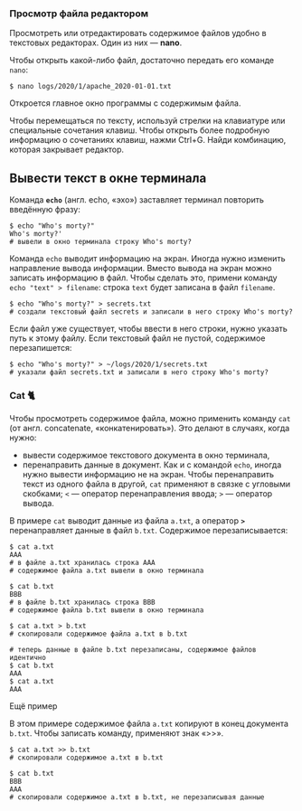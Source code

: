 ### Просмотр файла редактором

Просмотреть или отредактировать содержимое файлов удобно в текстовых редакторах. Один из них — **nano**.

Чтобы открыть какой-либо файл, достаточно передать его команде `nano`:



```
$ nano logs/2020/1/apache_2020-01-01.txt 
```

Откроется главное окно программы с содержимым файла.

Чтобы перемещаться по тексту, используй стрелки на клавиатуре или специальные сочетания клавиш. Чтобы открыть более подробную информацию о сочетаниях клавиш, нажми Ctrl+G. Найди комбинацию, которая закрывает редактор.

## **Вывести текст в окне терминала**

Команда **`echo`** (англ. echo, «эхо») заставляет терминал повторить введённую фразу:



```
$ echo "Who's morty?"
Who's morty?'
# вывели в окно терминала строку Who's morty? 
```

Команда `echo` выводит информацию на экран. Иногда нужно изменить направление вывода информации. Вместо вывода на экран можно записать информацию в файл. Чтобы сделать это, примени команду `echo "text" > filename`: строка `text` будет записана в файл `filename`.



```
$ echo "Who's morty?" > secrets.txt
# создали текстовый файл secrets и записали в него строку Who's morty? 
```

Если файл уже существует, чтобы ввести в него строки, нужно указать путь к этому файлу. Если текстовый файл не пустой, содержимое перезапишется:



```
$ echo "Who's morty?" > ~/logs/2020/1/secrets.txt
# указали файл secrets.txt и записали в него строку Who's morty? 
```


### Cat 🐈

Чтобы просмотреть содержимое файла, можно применить команду `cat` (от англ. concatenate, «конкатенировать»). Это делают в случаях, когда нужно:

- вывести содержимое текстового документа в окно терминала,
- перенаправить данные в документ.
  Как и с командой `echo`, иногда нужно вывести информацию не на экран. Чтобы перенаправить текст из одного файла в другой, `cat` применяют в связке с угловыми скобками; `<` — оператор перенаправления ввода; `>` — оператор вывода.

В примере `cat` выводит данные из файла `a.txt`, а оператор **`>`** перенаправляет данные в файл `b.txt`. Содержимое перезаписывается:



```
$ cat a.txt
AAA
# в файле a.txt хранилась строка AAA
# содержимое файла a.txt вывели в окно терминала 

$ cat b.txt
BBB
# в файле b.txt хранилась строка BBB
# содержимое файла b.txt вывели в окно терминала

$ cat a.txt > b.txt
# скопировали содержимое файла a.txt в b.txt

# теперь данные в файле b.txt перезаписаны, содержимое файлов идентично
$ cat b.txt
AAA 
$ cat a.txt
AAA 
```

Ещё пример

В этом примере содержимое файла `a.txt` копируют в конец документа `b.txt`. Чтобы записать команду, применяют знак «>>».



```
$ cat a.txt >> b.txt
# скопировали содержимое a.txt в b.txt

$ cat b.txt
BBB
AAA
# скопировали содержимое a.txt в b.txt, не перезаписывая данные 
```